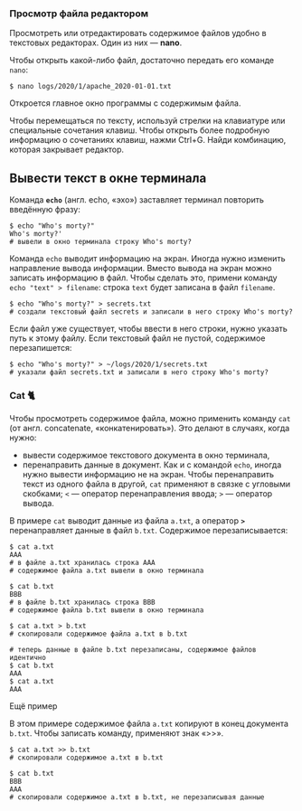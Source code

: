 ### Просмотр файла редактором

Просмотреть или отредактировать содержимое файлов удобно в текстовых редакторах. Один из них — **nano**.

Чтобы открыть какой-либо файл, достаточно передать его команде `nano`:



```
$ nano logs/2020/1/apache_2020-01-01.txt 
```

Откроется главное окно программы с содержимым файла.

Чтобы перемещаться по тексту, используй стрелки на клавиатуре или специальные сочетания клавиш. Чтобы открыть более подробную информацию о сочетаниях клавиш, нажми Ctrl+G. Найди комбинацию, которая закрывает редактор.

## **Вывести текст в окне терминала**

Команда **`echo`** (англ. echo, «эхо») заставляет терминал повторить введённую фразу:



```
$ echo "Who's morty?"
Who's morty?'
# вывели в окно терминала строку Who's morty? 
```

Команда `echo` выводит информацию на экран. Иногда нужно изменить направление вывода информации. Вместо вывода на экран можно записать информацию в файл. Чтобы сделать это, примени команду `echo "text" > filename`: строка `text` будет записана в файл `filename`.



```
$ echo "Who's morty?" > secrets.txt
# создали текстовый файл secrets и записали в него строку Who's morty? 
```

Если файл уже существует, чтобы ввести в него строки, нужно указать путь к этому файлу. Если текстовый файл не пустой, содержимое перезапишется:



```
$ echo "Who's morty?" > ~/logs/2020/1/secrets.txt
# указали файл secrets.txt и записали в него строку Who's morty? 
```


### Cat 🐈

Чтобы просмотреть содержимое файла, можно применить команду `cat` (от англ. concatenate, «конкатенировать»). Это делают в случаях, когда нужно:

- вывести содержимое текстового документа в окно терминала,
- перенаправить данные в документ.
  Как и с командой `echo`, иногда нужно вывести информацию не на экран. Чтобы перенаправить текст из одного файла в другой, `cat` применяют в связке с угловыми скобками; `<` — оператор перенаправления ввода; `>` — оператор вывода.

В примере `cat` выводит данные из файла `a.txt`, а оператор **`>`** перенаправляет данные в файл `b.txt`. Содержимое перезаписывается:



```
$ cat a.txt
AAA
# в файле a.txt хранилась строка AAA
# содержимое файла a.txt вывели в окно терминала 

$ cat b.txt
BBB
# в файле b.txt хранилась строка BBB
# содержимое файла b.txt вывели в окно терминала

$ cat a.txt > b.txt
# скопировали содержимое файла a.txt в b.txt

# теперь данные в файле b.txt перезаписаны, содержимое файлов идентично
$ cat b.txt
AAA 
$ cat a.txt
AAA 
```

Ещё пример

В этом примере содержимое файла `a.txt` копируют в конец документа `b.txt`. Чтобы записать команду, применяют знак «>>».



```
$ cat a.txt >> b.txt
# скопировали содержимое a.txt в b.txt

$ cat b.txt
BBB
AAA
# скопировали содержимое a.txt в b.txt, не перезаписывая данные 
```